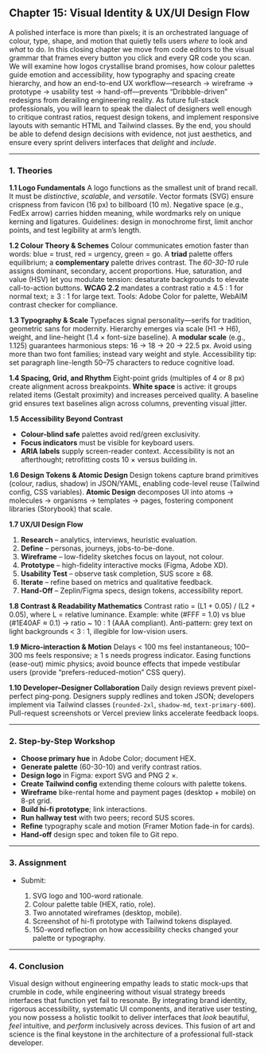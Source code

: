 ## **Chapter 15: Visual Identity & UX/UI Design Flow**

A polished interface is more than pixels; it is an orchestrated language of colour, type, shape, and motion that quietly tells users *where* to look and *what* to do.  In this closing chapter we move from code editors to the visual grammar that frames every button you click and every QR code you scan.  We will examine how logos crystallise brand promises, how colour palettes guide emotion and accessibility, how typography and spacing create hierarchy, and how an end-to-end UX workflow—research → wireframe → prototype → usability test → hand-off—prevents “Dribbble-driven” redesigns from derailing engineering reality.  As future full-stack professionals, you will learn to speak the dialect of designers well enough to critique contrast ratios, request design tokens, and implement responsive layouts with semantic HTML and Tailwind classes.  By the end, you should be able to defend design decisions with evidence, not just aesthetics, and ensure every sprint delivers interfaces that *delight* and *include*.

---

### **1. Theories**

**1.1 Logo Fundamentals**
A logo functions as the smallest unit of brand recall.  It must be *distinctive*, *scalable*, and *versatile*.  Vector formats (SVG) ensure crispness from favicon (16 px) to billboard (10 m).  Negative space (e.g., FedEx arrow) carries hidden meaning, while wordmarks rely on unique kerning and ligatures.  Guidelines: design in monochrome first, limit anchor points, and test legibility at arm’s length.

**1.2 Colour Theory & Schemes**
Colour communicates emotion faster than words: blue = trust, red = urgency, green = go.  A **triad** palette offers equilibrium; a **complementary** palette drives contrast.  The *60-30-10* rule assigns dominant, secondary, accent proportions.  Hue, saturation, and value (HSV) let you modulate tension: desaturate backgrounds to elevate call-to-action buttons.  **WCAG 2.2** mandates a contrast ratio ≥ 4.5 : 1 for normal text; ≥ 3 : 1 for large text.  Tools: Adobe Color for palette, WebAIM contrast checker for compliance.

**1.3 Typography & Scale**
Typefaces signal personality—serifs for tradition, geometric sans for modernity.  Hierarchy emerges via scale (H1 → H6), weight, and line-height (1.4 × font-size baseline).  A **modular scale** (e.g., 1.125) guarantees harmonious steps: 16 → 18 → 20 → 22.5 px.  Avoid using more than two font families; instead vary weight and style.  Accessibility tip: set paragraph line-length 50–75 characters to reduce cognitive load.

**1.4 Spacing, Grid, and Rhythm**
Eight-point grids (multiples of 4 or 8 px) create alignment across breakpoints.  **White space** is active: it groups related items (Gestalt proximity) and increases perceived quality.  A baseline grid ensures text baselines align across columns, preventing visual jitter.

**1.5 Accessibility Beyond Contrast**

* **Colour-blind safe** palettes avoid red/green exclusivity.
* **Focus indicators** must be visible for keyboard users.
* **ARIA labels** supply screen-reader context.
  Accessibility is not an afterthought; retrofitting costs 10 × versus building in.

**1.6 Design Tokens & Atomic Design**
Design tokens capture brand primitives (colour, radius, shadow) in JSON/YAML, enabling code-level reuse (Tailwind config, CSS variables).  **Atomic Design** decomposes UI into atoms → molecules → organisms → templates → pages, fostering component libraries (Storybook) that scale.

**1.7 UX/UI Design Flow**

1. **Research** – analytics, interviews, heuristic evaluation.
2. **Define** – personas, journeys, jobs-to-be-done.
3. **Wireframe** – low-fidelity sketches focus on layout, not colour.
4. **Prototype** – high-fidelity interactive mocks (Figma, Adobe XD).
5. **Usability Test** – observe task completion, SUS score ≥ 68.
6. **Iterate** – refine based on metrics and qualitative feedback.
7. **Hand-Off** – Zeplin/Figma specs, design tokens, accessibility report.

**1.8 Contrast & Readability Mathematics**
Contrast ratio = (L1 + 0.05) / (L2 + 0.05), where L = relative luminance.  Example: white (#FFF = 1.0) vs blue (#1E40AF ≈ 0.1) → ratio \~ 10 : 1 (AAA compliant).  Anti-pattern: grey text on light backgrounds < 3 : 1, illegible for low-vision users.

**1.9 Micro-interaction & Motion**
Delays < 100 ms feel instantaneous; 100–300 ms feels responsive; ≥ 1 s needs progress indicator.  Easing functions (ease-out) mimic physics; avoid bounce effects that impede vestibular users (provide “prefers-reduced-motion” CSS query).

**1.10 Developer–Designer Collaboration**
Daily design reviews prevent pixel-perfect ping-pong.  Designers supply redlines and token JSON; developers implement via Tailwind classes (`rounded-2xl`, `shadow-md`, `text-primary-600`).  Pull-request screenshots or Vercel preview links accelerate feedback loops.

---

### **2. Step-by-Step Workshop**

* **Choose primary hue** in Adobe Color; document HEX.
* **Generate palette** (60-30-10) and verify contrast ratios.
* **Design logo** in Figma: export SVG and PNG 2 ×.
* **Create Tailwind config** extending theme colours with palette tokens.
* **Wireframe** bike-rental home and payment pages (desktop + mobile) on 8-pt grid.
* **Build hi-fi prototype**; link interactions.
* **Run hallway test** with two peers; record SUS scores.
* **Refine** typography scale and motion (Framer Motion fade-in for cards).
* **Hand-off** design spec and token file to Git repo.

---

### **3. Assignment**

* Submit:

  1. SVG logo and 100-word rationale.
  2. Colour palette table (HEX, ratio, role).
  3. Two annotated wireframes (desktop, mobile).
  4. Screenshot of hi-fi prototype with Tailwind tokens displayed.
  5. 150-word reflection on how accessibility checks changed your palette or typography.

---

### **4. Conclusion**

Visual design without engineering empathy leads to static mock-ups that crumble in code, while engineering without visual strategy breeds interfaces that function yet fail to resonate.  By integrating brand identity, rigorous accessibility, systematic UI components, and iterative user testing, you now possess a holistic toolkit to deliver interfaces that *look* beautiful, *feel* intuitive, and *perform* inclusively across devices.  This fusion of art and science is the final keystone in the architecture of a professional full-stack developer.
